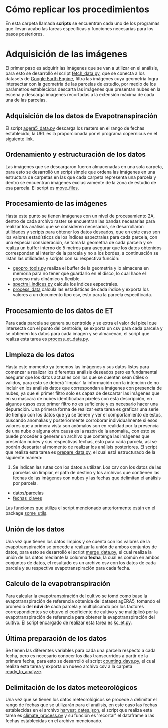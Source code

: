 # Cómo replicar los procedimientos

En esta carpeta llamada **scripts** se encuentran cada uno de los programas que llevan acabo las tareas específicas y funciones necesarias para los pasos posteriores.

# Adquisición de las imágenes

El primer paso es adquirir las imágenes que se van a utilizar en el análisis, para esto se desarrolló el script [fetch_data.py](), que se conecta a los datasets de [Google Earth Engine](https://earthengine.google.com/), filtra las imágenes cuya geometría logra intersectar con la geometría de las parcelas de estudio, por medio de los parámetros establecidos descarta las imágenes que presentan nubes en la escena y descarga imágenes recortadas a la extensión máxima de cada una de las parcelas.

## Adquisición de los datos de Evapotranspiración

El script [agera5_data.py]() descarga los rasters en el rango de fechas establecido, la URL es la proporcionada por el programa copernicus en el siguiente [link](https://data.apps.fao.org/static/data/index.html?prefix=static%2Fdata%2Fc3s%2FAGERA5_ET0).

## Ordenamiento y estructuración de los datos

Las imágenes que se descargaron fueron almacenadas en una sola carpeta, para esto se desarrolló un script simple que ordena las imágenes en una estructura de carpetas en las que cada carpeta representa una parcela y dentro se encuentran imágenes exclusivamente de la zona de estudio de esa parcela. El script es [move_files]().

## Procesamiento de las imágenes

Hasta este punto se tienen imágenes con un nivel de procesamiento 2A, dentro de cada archivo raster se encuentran las bandas necesarias para realizar los análisis que se consideren necesarios, se desarrollaron utilidades y scripts para obtener los datos deseados, que en este caso son los valores estadísticos de los índices espectrales para cada parcela, con una especial consideración, se toma la geometría de cada parcela y se realiza un buffer interno de 5 metros para asegurar que los datos obtenidos correspondan al interior de la parcela y no a los bordes, a continuación se listan las utilidades y scripts con su respectiva función:

- [geopro_tools.py]() realiza el buffer de la geometría y lo almacena en memoria para no tener que guardarlo en el disco, lo cual hace el proceso más dinámico y flexible.
- [spectral_indices.py]() calcula los indices espectrales.
- [process_data]() calcula las estadísticas de cada índice y exporta los valores a un documento tipo csv, esto para la parcela especificada.

## Procesamiento de los datos de ET

Para cada parcela se genera su centroide y se extra el valor del pixel que intersecta con el punto del centroide, se exporta un csv para cada parcela y se obtienen los datos para cada imagen y se almacenan, el script que realiza esta tarea es [process_et_data.py]().


## Limpieza de los datos

Hasta este momento ya tenemos las imágenes y sus datos listos para comenzar a realizar los diferentes análisis deseados pero es fundamental asegurar que los datos actuales con los que se cuentan sean útiles o validos, para esto se deberá 'limpiar' la información con la intención de no incluir en los análisis datos que correspondan a imágenes con presencia de nubes, ya que el primer filtro solo es capaz de descartar las imágenes que en su mascara de nubes identificaban pixeles con esta descripción, en algunos casos este primer filtro no es suficiente y es necesario hacer una depuración. Una primera forma de realizar esta tarea es graficar una serie de tiempo con los datos que ya se tienen y ver el comportamiento de estos, buscando anomalías y posteriormente corroborar individualmente si esos valores que a primera vista son anómalos son en realidad por la presencia de una nube o alguna otra causa es la razón de la anomalía., con esto se puede proceder a generar un archivo que contenga las imágenes que presentan nubes y sus respectivas fechas, esto para cada parcela, así se podrán descartar al momento de realizar los análisis posteriores.
El script que realiza esta tarea es [prepare_data.py](), el cual está estructurado de la siguiente manera:
1. Se indican las rutas con los datos a utilizar. Los csv con los datos de las parcelas sin limpiar, el path de destino
y los archivos que contienen las fechas de las imágenes con nubes y las fechas que delimitan el análisis por parcela.
- [datos/parcelas]()
- [fechas_claves]()

Las funciones que utiliza el script mencionado anteriormente están en el package [some_utils]().

## Unión de los datos

Una vez que tienen los datos limpios y se cuenta con los valores de la evapotranspiración se procede a realizar la unión
de ambos conjuntos de datos, para esto se desarrolló el script [merge_data.py](), el cual realiza la unión de los datos
mediante la columna **fecha**, la cual es común en ambos conjuntos de datos, el resultado es un archivo csv con los datos
de cada parcela y su respectiva evapotranspiración para cada fecha.

## Calculo de la evapotranspiración

Para calcular la evapotranspiración del cultivo se tomó como base la evapotranspiración de referencia obtenida del 
dataset agERA5, tomando el promedio del **ndvi** de cada parcela y multiplicando por los factores correspondientes se obtuvo
el coeficiente de cultivo y se multiplicó por la evapotranspiración de referencia para obtener la evapotranspiración del cultivo.
El script encargado de realizar esta tarea es [kc_et.py]().

## Última preparación de los datos

Se tienen las diferentes variables para cada una parcela respecto a cada fecha, pero es necesario conocer los días
transcurridos a partir de la primera fecha, para esto se desarrolló el script [counting_days.py](), el cual realiza esta
tarea y exporta un nuevo archivo csv a la carpeta [ready_to_analyze]().

## Delimitación de los datos meteorológicos

Una vez que se tienen los datos meteorológicos se procede a delimitar el rango de fechas que se utilizarán para el análisis, en este 
caso las fechas establecidas en el archivo [harvest_dates.json](), el script que realiza esta tarea es [climate_process.py]() y su función
es 'recortar' el dataframe a las fechas establecidas en el archivo mencionado.